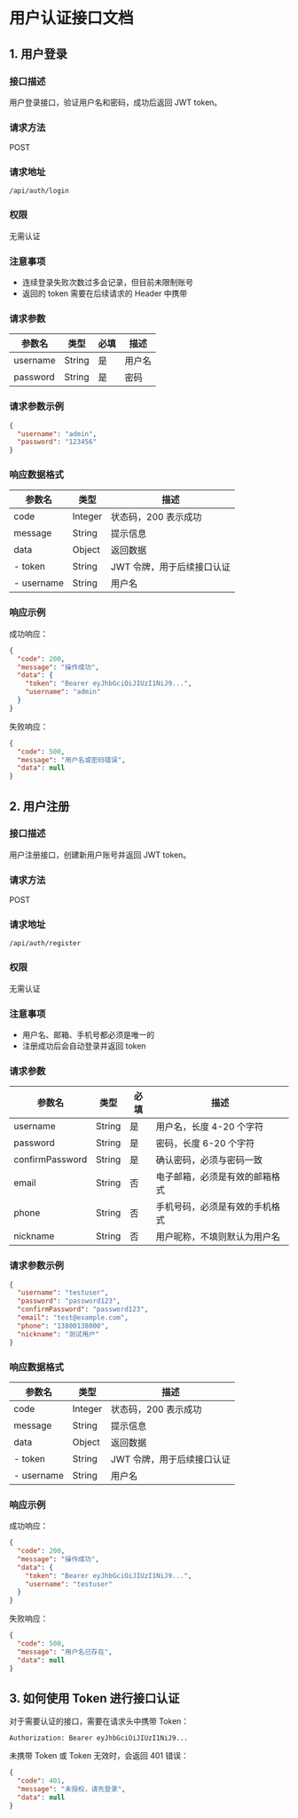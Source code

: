 # 用户认证接口文档

## 1. 用户登录

### 接口描述

用户登录接口，验证用户名和密码，成功后返回 JWT token。

### 请求方法

POST

### 请求地址

`/api/auth/login`

### 权限

无需认证

### 注意事项

- 连续登录失败次数过多会记录，但目前未限制账号
- 返回的 token 需要在后续请求的 Header 中携带

### 请求参数

| 参数名   | 类型   | 必填 | 描述   |
| -------- | ------ | ---- | ------ |
| username | String | 是   | 用户名 |
| password | String | 是   | 密码   |

### 请求参数示例

```json
{
  "username": "admin",
  "password": "123456"
}
```

### 响应数据格式

| 参数名     | 类型    | 描述                       |
| ---------- | ------- | -------------------------- |
| code       | Integer | 状态码，200 表示成功       |
| message    | String  | 提示信息                   |
| data       | Object  | 返回数据                   |
| - token    | String  | JWT 令牌，用于后续接口认证 |
| - username | String  | 用户名                     |

### 响应示例

成功响应：

```json
{
  "code": 200,
  "message": "操作成功",
  "data": {
    "token": "Bearer eyJhbGciOiJIUzI1NiJ9...",
    "username": "admin"
  }
}
```

失败响应：

```json
{
  "code": 500,
  "message": "用户名或密码错误",
  "data": null
}
```

## 2. 用户注册

### 接口描述

用户注册接口，创建新用户账号并返回 JWT token。

### 请求方法

POST

### 请求地址

`/api/auth/register`

### 权限

无需认证

### 注意事项

- 用户名、邮箱、手机号都必须是唯一的
- 注册成功后会自动登录并返回 token

### 请求参数

| 参数名          | 类型   | 必填 | 描述                           |
| --------------- | ------ | ---- | ------------------------------ |
| username        | String | 是   | 用户名，长度 4-20 个字符       |
| password        | String | 是   | 密码，长度 6-20 个字符         |
| confirmPassword | String | 是   | 确认密码，必须与密码一致       |
| email           | String | 否   | 电子邮箱，必须是有效的邮箱格式 |
| phone           | String | 否   | 手机号码，必须是有效的手机格式 |
| nickname        | String | 否   | 用户昵称，不填则默认为用户名   |

### 请求参数示例

```json
{
  "username": "testuser",
  "password": "password123",
  "confirmPassword": "password123",
  "email": "test@example.com",
  "phone": "13800138000",
  "nickname": "测试用户"
}
```

### 响应数据格式

| 参数名     | 类型    | 描述                       |
| ---------- | ------- | -------------------------- |
| code       | Integer | 状态码，200 表示成功       |
| message    | String  | 提示信息                   |
| data       | Object  | 返回数据                   |
| - token    | String  | JWT 令牌，用于后续接口认证 |
| - username | String  | 用户名                     |

### 响应示例

成功响应：

```json
{
  "code": 200,
  "message": "操作成功",
  "data": {
    "token": "Bearer eyJhbGciOiJIUzI1NiJ9...",
    "username": "testuser"
  }
}
```

失败响应：

```json
{
  "code": 500,
  "message": "用户名已存在",
  "data": null
}
```

## 3. 如何使用 Token 进行接口认证

对于需要认证的接口，需要在请求头中携带 Token：

```
Authorization: Bearer eyJhbGciOiJIUzI1NiJ9...
```

未携带 Token 或 Token 无效时，会返回 401 错误：

```json
{
  "code": 401,
  "message": "未授权，请先登录",
  "data": null
}
```
